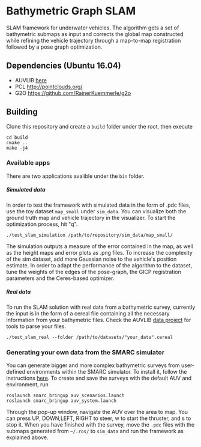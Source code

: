 # Bathymetric Graph SLAM

SLAM framework for underwater vehicles.
The algorithm gets a set of bathymetric submaps as input and corrects the global map constructed while refining the vehicle trajectory through a map-to-map registration followed by a pose graph optimization. 

## Dependencies (Ubuntu 16.04)
* AUVLIB [here](https://github.com/nilsbore/auvlib) 
* PCL  http://pointclouds.org/
* G2O https://github.com/RainerKuemmerle/g2o


## Building

Clone this repository and create a `build` folder under the root, then execute
```
cd build
cmake ..
make -j4
```

### Available apps
There are two applications avalible under the `bin` folder.
##### Simulated data
In order to test the framework with simulated data in the form of .pdc files, use the toy dataset `map_small` under `sim_data`.
You can visualize both the ground truth map and vehicle trajectory in the visualizer. To start the optimization process, hit "q".
```
./test_slam_simulation /path/to/repository/sim_data/map_small/
```
The simulation outputs a measure of the error contained in the map, as well as the height maps and error plots as .png files.
To increase the complexity of the sim dataset, add more Gaussian noise to the vehicle's position estimate.
In order to adapt the performance of the algorithm to the dataset, tune the weights of the edges of the pose-graph, the GICP registration parameters and the Ceres-based optimizer.

##### Real data
To run the SLAM solution with real data from a bathymetric survey, currently the input is in the form of a cereal file containing all the necessary information from your bathymetric files.
Check the AUVLIB [data project](https://github.com/nilsbore/auvlib/tree/master/example_projects/data_project) for tools to parse your files. 
```
./test_slam_real --folder /path/to/datasets/"your_data".cereal
```

### Generating your own data from the SMARC simulator
You can generate bigger and more complex bathymetric surveys from user-defined environments within the SMARC simulator.
To install it, follow the instructions [here](https://github.com/smarc-project/rosinstall).
To create and save the surveys with the default AUV and environment, run
```
roslaunch smarc_bringup auv_scenarios.launch
roslaunch smarc_bringup auv_system.launch
```
Through the pop-up window, navigate the AUV over the area to map. You can press UP, DOWN,LEFT, RIGHT to steer, w to start the thruster, and s to stop it.
When you have finished with the survey, move the `.pdc` files with the submaps generated from `~/.ros/` to `sim_data` and run the framework as explained above.